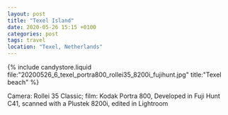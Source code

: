```yaml
---
layout: post
title: "Texel Island"
date: 2020-05-26 15:15 +0100
categories: post
tags: travel
location: "Texel, Netherlands"
---
```


{% include candystore.liquid file:"20200526_6_texel_portra800_rollei35_8200i_fujihunt.jpg" title:"Texel beach" %}

Camera: Rollei 35 Classic; film: Kodak Portra 800, Developed in Fuji Hunt C41, scanned with a Plustek 8200i, edited in Lightroom 